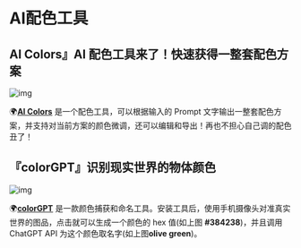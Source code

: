 # AI配色工具

## AI Colors』AI 配色工具来了！快速获得一整套配色方案

![img](https://p3-juejin.byteimg.com/tos-cn-i-k3u1fbpfcp/4c3d93b1aadc44a68d439ea59a608882~tplv-k3u1fbpfcp-zoom-in-crop-mark:1512:0:0:0.awebp)

🌍[**AI Colors**](https://aicolors.co/) 是一个配色工具，可以根据输入的 Prompt 文字输出一整套配色方案，并支持对当前方案的颜色微调，还可以编辑和导出！再也不担心自己调的配色丑了！

## 『colorGPT』识别现实世界的物体颜色

![img](https://p3-juejin.byteimg.com/tos-cn-i-k3u1fbpfcp/0309a205607140fab4872895241f90b6~tplv-k3u1fbpfcp-zoom-in-crop-mark:1512:0:0:0.awebp)

🌍[**colorGPT**](https://github.com/sonnylazuardi/colorGPT) 是一款颜色捕获和命名工具。安装工具后，使用手机摄像头对准真实世界的图品，点击就可以生成一个颜色的 hex 值(如上图 **#384238**)，并且调用 ChatGPT API 为这个颜色取名字(如上图**olive green**)。